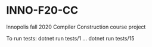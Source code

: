 # INNO-F20-CC
Innopolis fall 2020 Compiler Construction course project

To run tests:
dotnet run tests/1
...
dotnet run tests/15
